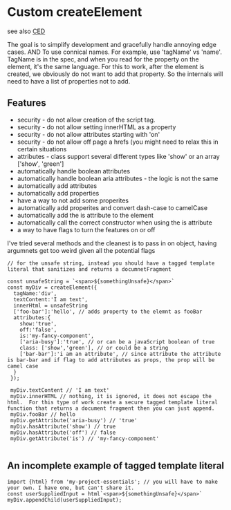 # Custom createElement

see also [CED](customElementDefinition.md)

The goal is to simplify development and gracefully handle annoying edge cases.
AND
To use connical names.  For example, use 'tagName' vs 'name'. TagName is in the spec, and when you read for the property on the element, it's the same language.
For this to work, after the element is created, we obviously do not want to add that property. So the internals will need to have a list of properties not to add.

## Features

* security - do not allow creation of the script tag.
* security - do not allow setting innerHTML as a property
* security - do not allow attributes starting with 'on'
* security - do not allow off page a hrefs (you might need to relax this in certain situations 
* attributes - class support several different types like 'show' or an array ['show', 'green']
* automatically handle boolean attributes
* automatically handle boolean aria attributes - the logic is not the same
* automatically add attributes
* automatically add properties
* have a way to not add some properites
* automatically add properites and convert dash-case to camelCase
* automatically add the is attribute to the element 
* automatically call the correct constructor when using the is attribute
* a way to have flags to turn the features on or off

I've tried several methods and the cleanest is to pass in on object, having argumnets get too weird given all the potential flags

```
// for the unsafe string, instead you should have a tagged template literal that sanitizes and returns a documnetFragment

const unsafeString = `<span>${somethingUnsafe}</span>`
const myDiv = createElement({
  tagName:'div',
  textContent:'I am text',
  innerHtml = unsafeString
  ['foo-bar']:'hello', // adds property to the elemnt as fooBar
  attributes:{
    show:'true',
    off:'false',
    is:'my-fancy-component',
    ['aria-busy']:'true', // or can be a javaScript boolean of true
    class: ['show','green'], // or could be a string
    ['bar-bar']:'i am an attribute', // since attribute the attribute is bar-bar and if flag to add attributes as props, the prop will be camel case
  }
 });
 
 myDiv.textContent // 'I am text'
 myDiv.innerHTML // nothing, it is ignored, it does not escape the html.  For this type of work create a secure tagged template literal function that returns a document fragment then you can just append.
 myDiv.fooBar // hello
 myDiv.getAttribute('aria-busy') // 'true'
 myDiv.hasAttribute('show') // true
 myDiv.hasAttribute('off') // false
 myDiv.getAttribute('is') // 'my-fancy-component'
 
```

## An incomplete example of tagged template literal
```
import {html} from 'my-project-essentials'; // you will have to make your own. I have one, but can't share it.
const userSuppliedInput = html`<span>${somethingUnsafe}</span>`
myDiv.appendChild(userSuppliedInput);

```
